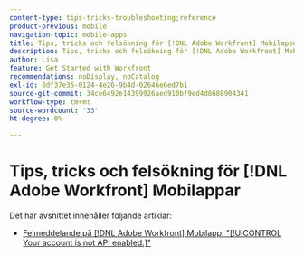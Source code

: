 ```yaml
---
content-type: tips-tricks-troubleshooting;reference
product-previous: mobile
navigation-topic: mobile-apps
title: Tips, tricks och felsökning för [!DNL Adobe Workfront] Mobilappar
description: Tips, tricks och felsökning för [!DNL Adobe Workfront] Mobilappar
author: Lisa
feature: Get Started with Workfront
recommendations: noDisplay, noCatalog
exl-id: 8df37e35-0124-4e26-9b4d-02646e6ed7b1
source-git-commit: 34ce6492e14399926aed910bf9ed4d8688904341
workflow-type: tm+mt
source-wordcount: '33'
ht-degree: 0%

---
```


# Tips, tricks och felsökning för [!DNL Adobe Workfront] Mobilappar

Det här avsnittet innehåller följande artiklar:

* [Felmeddelande på [!DNL Adobe Workfront] Mobilapp: &quot;[!UICONTROL Your account is not API enabled.]&quot;](../../../workfront-basics/mobile-apps/tips-tricks-and-troubleshooting/error-message-on-mobile-app.md)
